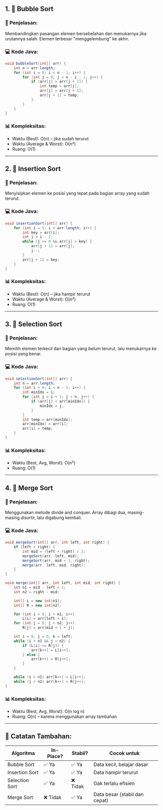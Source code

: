 
## 1. 🫧 Bubble Sort

### 📌 Penjelasan:
Membandingkan pasangan elemen bersebelahan dan menukarnya jika urutannya salah. Elemen terbesar "menggelembung" ke akhir.

### 💻 Kode Java:
```java
void bubbleSort(int[] arr) {
    int n = arr.length;
    for (int i = 0; i < n - 1; i++) {
        for (int j = 0; j < n - i - 1; j++) {
            if (arr[j] > arr[j + 1]) {
                int temp = arr[j];
                arr[j] = arr[j + 1];
                arr[j + 1] = temp;
            }
        }
    }
}
```

### 📊 Kompleksitas:
- Waktu (Best): O(n) – jika sudah terurut
- Waktu (Average & Worst): O(n²)
- Ruang: O(1)

---

## 2. 🔧 Insertion Sort

### 📌 Penjelasan:
Menyisipkan elemen ke posisi yang tepat pada bagian array yang sudah terurut.

### 💻 Kode Java:
```java
void insertionSort(int[] arr) {
    for (int i = 1; i < arr.length; i++) {
        int key = arr[i];
        int j = i - 1;
        while (j >= 0 && arr[j] > key) {
            arr[j + 1] = arr[j];
            j--;
        }
        arr[j + 1] = key;
    }
}
```

### 📊 Kompleksitas:
- Waktu (Best): O(n) – jika hampir terurut
- Waktu (Average & Worst): O(n²)
- Ruang: O(1)

---

## 3. 🔁 Selection Sort

### 📌 Penjelasan:
Memilih elemen terkecil dari bagian yang belum terurut, lalu menukarnya ke posisi yang benar.

### 💻 Kode Java:
```java
void selectionSort(int[] arr) {
    int n = arr.length;
    for (int i = 0; i < n - 1; i++) {
        int minIdx = i;
        for (int j = i + 1; j < n; j++) {
            if (arr[j] < arr[minIdx]) {
                minIdx = j;
            }
        }
        int temp = arr[minIdx];
        arr[minIdx] = arr[i];
        arr[i] = temp;
    }
}
```

### 📊 Kompleksitas:
- Waktu (Best, Avg, Worst): O(n²)
- Ruang: O(1)

---

## 4. 🧩 Merge Sort

### 📌 Penjelasan:
Menggunakan metode divide and conquer. Array dibagi dua, masing-masing disortir, lalu digabung kembali.

### 💻 Kode Java:
```java
void mergeSort(int[] arr, int left, int right) {
    if (left < right) {
        int mid = (left + right) / 2;
        mergeSort(arr, left, mid);
        mergeSort(arr, mid + 1, right);
        merge(arr, left, mid, right);
    }
}

void merge(int[] arr, int left, int mid, int right) {
    int n1 = mid - left + 1;
    int n2 = right - mid;

    int[] L = new int[n1];
    int[] R = new int[n2];

    for (int i = 0; i < n1; i++)
        L[i] = arr[left + i];
    for (int j = 0; j < n2; j++)
        R[j] = arr[mid + 1 + j];

    int i = 0, j = 0, k = left;
    while (i < n1 && j < n2) {
        if (L[i] <= R[j]) {
            arr[k++] = L[i++];
        } else {
            arr[k++] = R[j++];
        }
    }

    while (i < n1) arr[k++] = L[i++];
    while (j < n2) arr[k++] = R[j++];
}
```

### 📊 Kompleksitas:
- Waktu (Best, Avg, Worst): O(n log n)
- Ruang: O(n) – karena menggunakan array tambahan

---

## 📌 Catatan Tambahan:
| Algoritma     | In-Place? | Stabil? | Cocok untuk |
|---------------|-----------|---------|--------------|
| Bubble Sort   | ✅ Ya     | ✅ Ya   | Data kecil, belajar dasar |
| Insertion Sort| ✅ Ya     | ✅ Ya   | Data hampir terurut |
| Selection Sort| ✅ Ya     | ❌ Tidak| Gak terlalu efisien |
| Merge Sort    | ❌ Tidak  | ✅ Ya   | Data besar (stabil dan cepat) |
